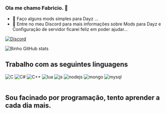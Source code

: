### Ola me chamo Fabricio. 👋

- 🔭 Faço alguns mods simples para Dayz ...
- 💬 Entre no meu Discord para mais informações sobre Mods para Dayz e Configuração de servidor ficarei feliz em poder ajudar...

[![Discord](https://img.shields.io/badge/Discord-7289DA?style=for-the-badge&logo=discord&logoColor=white)](https://discord.gg/qHmqczkkQY)

![Binho GitHub stats](https://github-readme-stats.vercel.app/api?username=binho0105&show_icons=true&theme=merko) 

## Trabalho com as seguintes linguagens

<div style="display: inline_block">
  <img align="center" alt="C" src="https://img.shields.io/badge/C-00599C?style=for-the-badge&logo=c&logoColor=white" />
  <img align="center" alt="C#" src="https://img.shields.io/badge/C%23-239120?style=for-the-badge&logo=c-sharp&logoColor=white" />
  <img align="center" alt="C++" src="https://img.shields.io/badge/C%2B%2B-00599C?style=for-the-badge&logo=c%2B%2B&logoColor=white" />
  <img align="center" alt="lua" src="https://img.shields.io/badge/Lua-2C2D72?style=for-the-badge&logo=lua&logoColor=white" />
  <img align="center" alt="js" src="https://img.shields.io/badge/JavaScript-F7DF1E?style=for-the-badge&logo=javascript&logoColor=black" />
  <img align="center" alt="nodejs" src="https://img.shields.io/badge/Node.js-43853D?style=for-the-badge&logo=node.js&logoColor=white" />
  <img align="center" alt="mongo" src="https://img.shields.io/badge/MongoDB-4EA94B?style=for-the-badge&logo=mongodb&logoColor=white" />
  <img align="center" alt="mysql" src="https://img.shields.io/badge/MySQL-00000F?style=for-the-badge&logo=mysql&logoColor=white" />
</div><br/>

## Sou facinado por programação, tento aprender a cada dia mais. 

